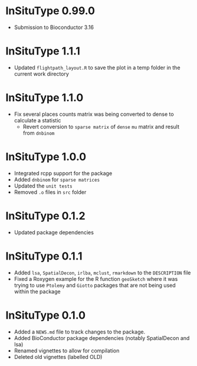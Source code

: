 # InSituType 0.99.0

* Submission to Bioconductor 3.16

# InSituType 1.1.1

* Updated `flightpath_layout.R` to save the plot in a temp folder in the current work directory

# InSituType 1.1.0

* Fix several places counts matrix was being converted to dense to calculate a statistic
  * Revert conversion to `sparse matrix` of `dense` `mu` matrix and result from `dnbinom`

# InSituType 1.0.0

* Integrated rcpp support for the package
* Added `dnbinom` for `sparse matrices`
* Updated the `unit tests`
* Removed `.o` files in `src` folder

# InSituType 0.1.2

* Updated package dependencies

# InSituType 0.1.1

* Added `lsa`, `SpatialDecon`, `irlba`, `mclust`, `rmarkdown` to the `DESCRIPTION` file
* Fixed a Roxygen example for the R function `geoSketch` where it was trying to use `Ptolemy` and `Giotto` packages that are not being used within the package

# InSituType 0.1.0

* Added a `NEWS.md` file to track changes to the package.
* Added BioConductor package dependencies (notably SpatialDecon and lsa)
* Renamed vignettes to allow for compilation
* Deleted old vignettes (labelled OLD)
